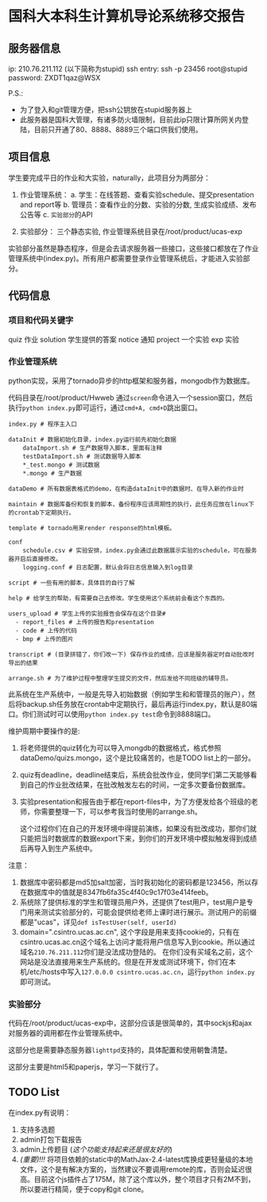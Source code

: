 # 国科大本科生计算机导论系统移交报告

## 服务器信息
ip: 210.76.211.112 (以下简称为stupid)
ssh entry: ssh -p 23456 root@stupid 
password: ZXDT1qaz@WSX

P.S.: 

* 为了登入和git管理方便，把ssh公钥放在stupid服务器上
* 此服务器是国科大管理，有诸多防火墙限制，目前此ip只限计算所网关内登陆，目前只开通了80、8888、8889三个端口供我们使用。

## 项目信息
学生要完成平日的作业和大实验，naturally，此项目分为两部分：

1. 作业管理系统：
	a. 学生：在线答题、查看实验schedule、提交presentation and report等
	b. 管理员：查看作业的分数、实验的分数, 生成实验成绩、发布公告等
	c. `实验部分`的API

2. 实验部分：
	三个静态实验, 作业管理系统目录在/root/product/ucas-exp
	
实验部分虽然是静态程序，但是会去请求服务器一些接口，这些接口都放在了作业管理系统中(index.py)。所有用户都需要登录作业管理系统后，才能进入实验部分。


## 代码信息

### 项目和代码关键字
quiz 作业
solution 学生提供的答案
notice 通知
project 一个实验
exp 实验

### 作业管理系统

python实现，采用了tornado异步的http框架和服务器，mongodb作为数据库。

代码目录在/root/product/Hwweb
通过`screen`命令进入一个session窗口，然后执行`python index.py`即可运行，通过`cmd+A, cmd+D`跳出窗口。

```
index.py # 程序主入口

dataInit # 数据初始化目录，index.py运行前先初始化数据
	dataImport.sh # 生产数据导入脚本，里面有注释
	testDataImport.sh # 测试数据导入脚本
	*_test.mongo # 测试数据
	*.mongo # 生产数据

dataDemo # 所有数据表格式的demo，在构造dataInit中的数据时、在导入新的作业时

maintain # 数据库备份和恢复的脚本，备份程序应该周期性的执行，此任务应放在linux下的crontab下定期执行。

template # tornado用来render response的html模板。

conf
	schedule.csv # 实验安排，index.py会通过此数据展示实验的schedule，可在服务器开启后直接修改。
	logging.conf # 日志配置，默认会将日志信息输入到log目录
	
script # 一些有用的脚本，具体目的自行了解

help # 给学生的帮助，有需要自己去修改。学生使用这个系统前会看这个东西的。

users_upload # 学生上传的实验报告会保存在这个目录#
  - report_files # 上传的报告和presentation
  - code # 上传的代码
  - bmp # 上传的图片

transcript # (目录拼错了，你们改一下) 保存作业的成绩，应该是服务器定时自动批改时导出的结果

arrange.sh # 为了维护过程中整理学生提交的文件，然后发给不同班级的辅导员。
```

此系统在生产系统中，一般是先导入初始数据（例如学生和和管理员的账户），然后将backup.sh任务放在crontab中定期执行，最后再运行index.py，默认是80端口。你们测试时可以使用`python index.py test`命令到8888端口。

维护周期中要操作的是:

1. 将老师提供的quiz转化为可以导入mongdb的数据格式，格式参照dataDemo/quizs.mongo，这个是比较痛苦的，也是TODO list上的一部分。
2. quiz有deadline，deadline结束后，系统会批改作业，使同学们第二天能够看到自己的作业批改结果，在批改触发左右的时间，一定多次要备份数据库。
3. 实验presentation和报告由于都在report-files中，为了方便发给各个班级的老师，你需要整理一下，可以参考我当时使用的arrange.sh。

	这个过程你们在自己的开发环境中得提前演练，如果没有批改成功，那你们就只能把当时数据库的数据export下来，到你们的开发环境中模拟触发得到成绩后再导入到生产系统中。
	
注意：

1. 数据库中密码都是md5加salt加密，当时我初始化的密码都是123456，所以存在数据库中的值就是8347fb6fa35c4f40c9c17f03e414feeb。
2. 系统除了提供标准的学生和管理员用户外，还提供了test用户，test用户是专门用来测试实验部分的，可能会提供给老师上课时进行展示。测试用户的前缀都是"ucas"，详见`def isTestUser(self, userId)`
3. domain=".csintro.ucas.ac.cn", 这个字段是用来支持cookie的，只有在csintro.ucas.ac.cn这个域名上访问才能将用户信息写入到cookie。所以通过域名`210.76.211.112`你们是没法成功登陆的。
	在你们没有买域名之前，这个网站是没法直接用来生产系统的。但是在开发或测试环境下，你们在本机/etc/hosts中写入`127.0.0.0 csintro.ucas.ac.cn`，运行`python index.py`即可测试。
		
### 实验部分

代码在/root/product/ucas-exp中，这部分应该是很简单的，其中sockjs和ajax对服务器的调用都在作业管理系统中。

这部分也是需要静态服务器`lighttpd`支持的，具体配置和使用朝鲁清楚。

这部分主要是html5和paperjs，学习一下就行了。


## TODO List
在index.py有说明：
1. 支持多选题
2. admin打包下载报告
3. admin上传题目 (*这个功能支持起来还是很友好的*)
4. *(重要)!!!* 将项目依赖的static中的MathJax-2.4-latest库换成更轻量级的本地文件，这个是有解决方案的，当然建议不要调用remote的库，否则会延迟很高。目前这个js插件占了175M，除了这个库以外，整个项目才只有2M不到，所以要进行精简，便于copy和git clone。


